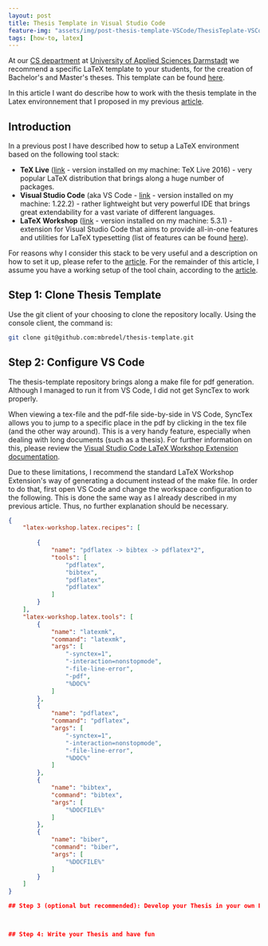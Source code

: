 ```yaml
---
layout: post
title: Thesis Template in Visual Studio Code
feature-img: "assets/img/post-thesis-template-VSCode/ThesisTeplate-VSCode.png"
tags: [how-to, latex]
---
```


At our [CS department](https://www.fbi.h-da.de/fbi.html) at [University of Applied Sciences Darmstadt](https://h-da.de/) we recommend a specific LaTeX template to your students, for the creation of Bachelor's and Master's theses. This template can be found [here](https://github.com/mbredel/thesis-template).

In this article I want do describe how to work with the thesis template in the Latex environnement that I proposed in my previous [article](https://stefantruehl.github.io/2018/04/30/latexEnvSetup.html).


## Introduction 
In a previous post I have described how to setup a LaTeX environment based on the following tool stack: 
- **TeX Live** ([link](https://www.tug.org/texlive/ ) - version installed on my machine: TeX Live 2016) - very popular LaTeX distribution that brings along a huge number of packages.
- **Visual Studio Code** (aka VS Code - [link](https://code.visualstudio.com/) - version installed on my machine: 1.22.2) - rather lightweight but very powerful IDE that brings great extendability for a vast variate of different languages. 
- **LaTeX Workshop** ([link](https://marketplace.visualstudio.com/items?itemName=James-Yu.latex-workshop) - version installed on my machine: 5.3.1) - extension for Visual Studio Code that aims to provide all-in-one features and utilities for LaTeX typesetting (list of features can be found [here](https://marketplace.visualstudio.com/items?itemName=James-Yu.latex-workshop)).

For reasons why I consider this stack to be very useful and a description on how to set it up, please refer to the [article](https://stefantruehl.github.io/2018/04/30/latexEnvSetup.html). 
For the remainder of this article, I assume you have a working setup of the tool chain, according to the [article](https://stefantruehl.github.io/2018/04/30/latexEnvSetup.html).


## Step 1: Clone Thesis Template
Use the git client of your choosing to clone the repository locally.
Using the console client, the command is:
```sh
git clone git@github.com:mbredel/thesis-template.git
```
## Step 2: Configure VS Code
The thesis-template repository brings along a make file for pdf generation. Although I managed to run it from VS Code, I did not get SyncTex to work properly. 

When viewing a tex-file and the pdf-file side-by-side in VS Code, SyncTex allows you to jump to a specific place in the pdf by clicking in the tex file (and the other way around). This is a very handy feature, especially when dealing with long documents (such as a thesis). For further information on this, please review the [Visual Studio Code LaTeX Workshop Extension documentation](https://marketplace.visualstudio.com/items?itemName=James-Yu.latex-workshop).

Due to these limitations, I recommend the standard LaTeX Workshop Extension's way of generating a document instead of the make file. In order to do that, first open VS Code and change the workspace configuration to the following. This is done the same way as I already described in my previous article. Thus, no further explanation should be necessary.
````json
{
    "latex-workshop.latex.recipes": [
        
        {
            "name": "pdflatex -> bibtex -> pdflatex*2",
            "tools": [
                "pdflatex",
                "bibtex",
                "pdflatex",
                "pdflatex"
            ]
        }
    ],
    "latex-workshop.latex.tools": [
        {
            "name": "latexmk",
            "command": "latexmk",
            "args": [
                "-synctex=1",
                "-interaction=nonstopmode",
                "-file-line-error",
                "-pdf",
                "%DOC%"
            ]
        },
        {
            "name": "pdflatex",
            "command": "pdflatex",
            "args": [
                "-synctex=1",
                "-interaction=nonstopmode",
                "-file-line-error",
                "%DOC%"
            ]
        },
        {
            "name": "bibtex",
            "command": "bibtex",
            "args": [
                "%DOCFILE%"
            ]
        },
        {
            "name": "biber",
            "command": "biber",
            "args": [
                "%DOCFILE%"
            ]
        }
    ]
}

## Step 3 (optional but recommended): Develop your Thesis in your own Repository



## Step 4: Write your Thesis and have fun


